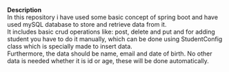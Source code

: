 <b>Description</b>
<br>
In this repository i have used some basic concept of spring boot and have used mySQL database to store and retrieve data from it. 
<br>
It includes basic crud operations like: post, delete and put and for adding student you have to do it manually, which can be done using StudentConfig class which is specially made to insert data.
<br>
Furthermore, the data should be name, email and date of birth. No other data is needed whether it is id or age, these will be done automatically.
